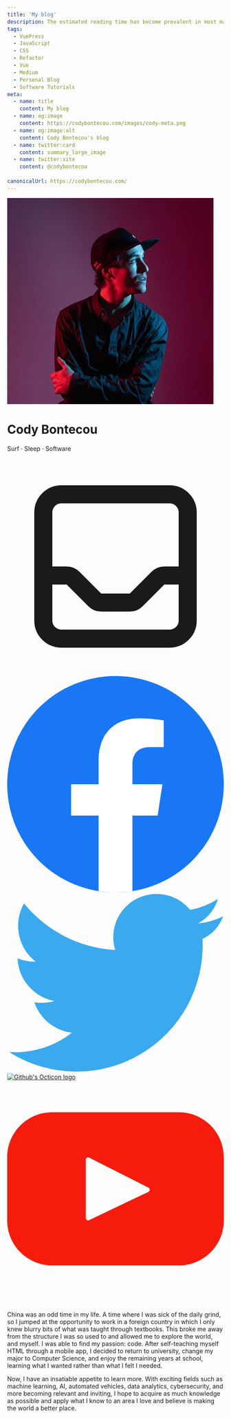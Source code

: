 ```yaml
---
title: 'My blog'
description: The estimated reading time has become prevalent in most major spaces that provides articles and reading materials. I decided to look into how to calculate it myself and found it's quite simple.
tags:
  - VuePress
  - JavaScript
  - CSS
  - Refactor
  - Vue
  - Medium
  - Personal Blog
  - Software Tutorials
meta:
  - name: title
    content: My blog
  - name: og:image
    content: https://codybontecou.com/images/cody-meta.png
  - name: og:image:alt
    content: Cody Bontecou's blog
  - name: twitter:card
    content: summary_large_image
  - name: twitter:site
    content: @codybontecou

canonicalUrl: https://codybontecou.com/
---
```


<div class="mt-10 flex flex-col items-center sm:flex-row sm:items-start">
  <img src="./assets/images/cody.jpg" alt="Portrait of Cody Bontecou" class="rounded-full w-52" />
  <div class="flex flex-col max-w-xs h-full sm:ml-12">
    <h1 class="mt-6 text-4xl font-semibold">
      Cody Bontecou
    </h1>
    <p class="my-1 font-medium text-gray-500">
      Surf · Sleep · Software
    </p>
    <div class="my-3 flex space-x-4">
      <a href="mailto:codybontecou@gmail.com" target="_blank" class="w-min">
        <svg xmlns="http://www.w3.org/2000/svg" class="text-gray-500 hover:text-blue-400 h-6 w-6" fill="none" viewBox="0 0 24 24" stroke="currentColor">
          <path stroke-linecap="round" stroke-linejoin="round" stroke-width="2" d="M20 13V6a2 2 0 00-2-2H6a2 2 0 00-2 2v7m16 0v5a2 2 0 01-2 2H6a2 2 0 01-2-2v-5m16 0h-2.586a1 1 0 00-.707.293l-2.414 2.414a1 1 0 01-.707.293h-3.172a1 1 0 01-.707-.293l-2.414-2.414A1 1 0 006.586 13H4" />
        </svg>    
      </a>
      <a href="https://www.facebook.com/cody.bontecou" target="_blank" class="w-min">
        <svg xmlns="http://www.w3.org/2000/svg" class="text-gray-500 h-6 w-6" viewBox="0 0 14222 14222">
          <circle cx="7111" cy="7112" r="7111" fill="#1977f3"/>zzzz<path d="M9879 9168l315-2056H8222V5778c0-562 275-1111 1159-1111h897V2917s-814-139-1592-139c-1624 0-2686 984-2686 2767v1567H4194v2056h1806v4969c362 57 733 86 1111 86s749-30 1111-86V9168z" fill="#fff"/>
        </svg>
      </a>
      <a href="https://twitter.com/CodyBontecou" target="_blank" class="w-min">
        <svg viewBox="328 355 335 276" xmlns="http://www.w3.org/2000/svg" class="text-gray-500 h-6 w-6">
          <path d="M630 425a195 195 0 01-299 175 142 142 0 0097-30 70 70 0 01-58-47 70 70 0 0031-2 70 70 0 01-57-66 70 70 0 0028 5 70 70 0 01-18-90 195 195 0 00141 72 67 67 0 01116-62 117 117 0 0043-17 65 65 0 01-31 38 117 117 0 0039-11 65 65 0 01-32 35z" fill="#3ba9ee"/>
        </svg>
      </a>
      <a href="https://github.com/codybontecou" target="_blank" class="h-6 w-6">
        <img src="https://upload.wikimedia.org/wikipedia/commons/thumb/9/91/Octicons-mark-github.svg/1200px-Octicons-mark-github.svg.png" alt="Github's Octicon logo" class="h-6 w-6">
      </a>
      <a href="https://www.youtube.com/channel/UCJvPTBZeEuhhY1YZoPQOGkg" target="_blank" class="h-6 w-6">
        <svg xmlns="http://www.w3.org/2000/svg" viewBox="0 0 461.001 461.001" class="h-6 w-6"><path d="M365.257 67.393H95.744C42.866 67.393 0 110.259 0 163.137v134.728c0 52.878 42.866 95.744 95.744 95.744h269.513c52.878 0 95.744-42.866 95.744-95.744V163.137c0-52.878-42.866-95.744-95.744-95.744zm-64.751 169.663l-126.06 60.123c-3.359 1.602-7.239-.847-7.239-4.568V168.607c0-3.774 3.982-6.22 7.348-4.514l126.06 63.881c3.748 1.899 3.683 7.274-.109 9.082z" fill="#f61c0d"/></svg>
      </a>
      <!-- Discord Link -->
      <!-- <a href="https://discord.com/users/835349653599551499" target="_blank" class="h-6 w-6">
        <img src="https://cdn3.iconfinder.com/data/icons/popular-services-brands-vol-2/512/discord-512.png" alt="Round Discord icon" />
      </a> -->
    </div>
  </div>
</div>

##

<div class="flex flex-col">
  <p class="mt-6 text-gray-500">
    China was an odd time in my life. A time where I was sick of the daily grind, so I jumped at the opportunity to work in a foreign country in which I only knew blurry bits of what was taught through textbooks. This broke me away from the structure I was so used to and allowed me to explore the world, and myself. I was able to find my passion: code. After self-teaching myself HTML through a mobile app, I decided to return to university, change my major to Computer Science, and enjoy the remaining years at school, learning what I wanted rather than what I felt I needed.
  </p>
  <p class="mt-6 text-gray-500">
    Now, I have an insatiable appetite to learn more. With exciting fields such as machine learning, AI, automated vehicles, data analytics, cybersecurity, and more becoming relevant and inviting, I hope to acquire as much knowledge as possible and apply what I know to an area I love and believe is making the world a better place.  
  </p>
</div>

<!-- ### Current Interests

Below are tools I'm most interested in learning and writing about.

<div class="mt-8 flex h-20">
  <a href="https://www.vuejs.org/" target="_blank" class="flex flex-col items-center h-20 w-20">
    <svg viewBox="0 0 261.76 226.69" xmlns="http://www.w3.org/2000/svg" class="h-20 w-20"><path d="M161.096.001l-30.224 52.35L100.647.002H-.005L130.872 226.69 261.749 0z" fill="#41b883"/><path d="M161.096.001l-30.224 52.35L100.647.002H52.346l78.526 136.01L209.398.001z" fill="#34495e"/></svg>
    <span class="mt-1 text-gray-500">VueJS</span>
  </a>

  <a href="https://www.nuxtjs.org/" target="_blank" class="flex flex-col items-center h-20 w-20">
    <svg xmlns="http://www.w3.org/2000/svg" viewBox="0 0 400 298" class="h-20 w-20"><g fill="none"><path fill="#00C58E" d="M227.921 82.074l-13.689 23.704-46.815-81.087-143.713 248.89h97.303c0 13.09 10.613 23.703 23.704 23.703H23.704A23.704 23.704 0 013.18 261.728L146.893 12.84a23.704 23.704 0 0141.057 0l39.97 69.234z"/><path fill="#2F495E" d="M331.664 261.728l-90.054-155.95-13.689-23.704-13.689 23.704-90.044 155.95a23.704 23.704 0 0020.523 35.556h166.4a23.704 23.704 0 0020.533-35.556h.02zM144.711 273.58l83.21-144.099 83.19 144.1h-166.4z"/><path fill="#108775" d="M396.05 285.432a23.7 23.7 0 01-20.524 11.852H311.11c13.091 0 23.704-10.613 23.704-23.704h40.662L260.099 73.748l-18.49 32.03-13.688-23.704 11.654-20.178a23.704 23.704 0 0141.057 0L396.05 261.728a23.704 23.704 0 010 23.704z"/></g></svg>
    <span class="mt-1 text-gray-500">NuxtJS</span>
  </a>

  <a href="https://www.cypress.io/" target="_blank" class="flex flex-col items-center h-20 w-20">
    <svg version="1.1" id="Layer_1" xmlns="http://www.w3.org/2000/svg" x="0" y="0" viewBox="0 0 72 72" xml:space="preserve">
      <path d="M35.5 9C50.7 9 63 21.3 63 36.5S50.7 64 35.5 64 8 51.7 8 36.5 20.3 9 35.5 9h0z" fill-rule="evenodd" clip-rule="evenodd" fill="#4a4a4d" stroke="#fff" stroke-miterlimit="10"/>
      <path d="M50.1 48.6c-1 3.1-2.5 5.4-4.6 7.1-2.1 1.7-4.9 2.6-8.4 2.9l-.7-4.6c2.3-.3 4-.8 5.1-1.6.4-.3 1.2-1.2 1.2-1.2l-8.3-26.6h6.9l4.8 19.9 5.1-19.9h6.7l-7.8 24zM26 23.7c1.6 0 3.1.2 4.3.7 1.3.5 2.5 1.2 3.7 2.2l-2.8 3.8c-.8-.6-1.6-1-2.3-1.3-.7-.3-1.6-.4-2.4-.4-3.4 0-5.1 2.6-5.1 7.9 0 2.7.4 4.6 1.3 5.7.9 1.2 2.1 1.7 3.8 1.7.8 0 1.6-.1 2.3-.4.7-.3 1.5-.7 2.5-1.3l2.8 4c-2.3 1.9-4.9 2.8-7.9 2.8-2.4 0-4.4-.5-6.2-1.5-1.7-1-3.1-2.5-4-4.4-.9-1.9-1.4-4.1-1.4-6.7 0-2.5.5-4.8 1.4-6.7.9-2 2.3-3.5 4-4.6 1.7-.9 3.7-1.5 6-1.5z" style="fill-rule:evenodd;clip-rule:evenodd;fill:#fff"/>
    </svg>
    <span class="mt-1 text-gray-500">Cypress</span>
  </a>

  <a href="https://www.figma.com/" target="_blank" class="flex flex-col items-center h-20 w-20">
    <svg xmlns="http://www.w3.org/2000/svg" viewBox="0 0 200 300" class="h-20 w-20">
      <path d="M50 300c27.6 0 50-22.4 50-50v-50H50c-27.6 0-50 22.4-50 50s22.4 50 50 50z" fill="#0acf83"/>
      <path d="M0 150c0-27.6 22.4-50 50-50h50v100H50c-27.6 0-50-22.4-50-50z" fill="#a259ff"/>
      <path d="M0 50C0 22.4 22.4 0 50 0h50v100H50C22.4 100 0 77.6 0 50z" fill="#f24e1e"/>
      <path d="M100 0h50c27.6 0 50 22.4 50 50s-22.4 50-50 50h-50V0z" fill="#ff7262"/>
      <path d="M200 150c0 27.6-22.4 50-50 50s-50-22.4-50-50 22.4-50 50-50 50 22.4 50 50z" fill="#1abcfe"/>
    </svg>
    <span class="mt-1 text-gray-500">Figma</span>
  </a>

  <a href="https://storybook.js.org" target="_blank" class="flex flex-col items-center h-20 w-20">
    <svg xmlns="http://www.w3.org/2000/svg" xmlns:xlink="http://www.w3.org/1999/xlink" aria-hidden="true" class="h-20 w-20" style="-ms-transform:rotate(360deg);-webkit-transform:rotate(360deg)" viewBox="0 0 256 319" transform="rotate(360)"><defs><path d="M9.872 293.324L.012 30.574C-.315 21.895 6.338 14.54 15.005 14L238.494.032c8.822-.552 16.42 6.153 16.972 14.975.02.332.031.665.031.998v286.314c0 8.839-7.165 16.004-16.004 16.004-.24 0-.48-.005-.718-.016l-213.627-9.595c-8.32-.373-14.963-7.065-15.276-15.388z" id="a"/></defs><mask id="b" fill="#fff"><use xlink:href="#a"/></mask><use fill="#FF4785" xlink:href="#a"/><path d="M188.665 39.127l1.527-36.716L220.884 0l1.322 37.863a2.387 2.387 0 01-3.864 1.96l-11.835-9.325-14.013 10.63a2.387 2.387 0 01-3.829-2.001zm-39.251 80.853c0 6.227 41.942 3.243 47.572-1.131 0-42.402-22.752-64.684-64.415-64.684-41.662 0-65.005 22.628-65.005 56.57 0 59.117 79.78 60.249 79.78 92.494 0 9.052-4.433 14.426-14.184 14.426-12.705 0-17.729-6.49-17.138-28.552 0-4.786-48.458-6.278-49.936 0-3.762 53.466 29.548 68.887 67.665 68.887 36.935 0 65.892-19.687 65.892-55.326 0-63.36-80.961-61.663-80.961-93.06 0-12.728 9.455-14.425 15.07-14.425 5.909 0 16.546 1.042 15.66 24.801z" fill="#FFF" mask="url(#b)"/></svg>
    <span class="mt-1 text-gray-500">Storybook</span>
  </a>

  <a href="https://strapi.io" target="_blank" class="flex flex-col items-center h-20 w-20">
    <svg height="2500" viewBox="0.243 0.265 243.323 243.581" width="2500" xmlns="http://www.w3.org/2000/svg" class="h-20 w-20"><g fill="#8e75ff" fill-rule="evenodd"><path d="M161.893 165.833v-78.73a5.077 5.077 0 00-5.077-5.076H78.178V.76h159.815a5.077 5.077 0 015.078 5.077v159.996z"/><path d="M78.178.76v81.267H3.124a2.539 2.539 0 01-1.796-4.333zm83.715 240.206v-75.133h81.178l-76.844 76.927a2.539 2.539 0 01-4.334-1.794zM78.178 82.027h81.176a2.539 2.539 0 012.539 2.538v81.268H83.255a5.077 5.077 0 01-5.077-5.077z" opacity=".405"/></g></svg>
    <span class="mt-1 text-gray-500">Strapi</span>
  </a>

</div> -->
